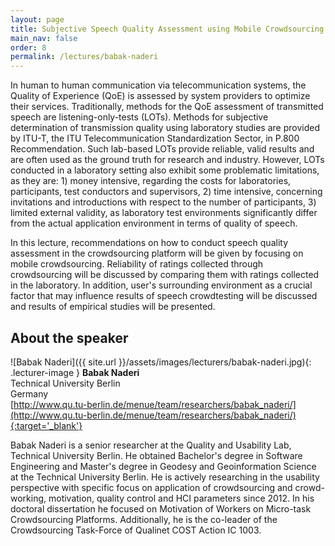 ```yaml
---
layout: page
title: Subjective Speech Quality Assessment using Mobile Crowdsourcing
main_nav: false
order: 8
permalink: /lectures/babak-naderi
---
```


In human to human communication via telecommunication systems, the Quality of Experience (QoE) is assessed by system providers to optimize their services.
Traditionally, methods for the QoE assessment of transmitted speech are listening-only-tests (LOTs).
Methods for subjective determination of transmission quality using laboratory studies are provided by ITU-T, the ITU Telecommunication Standardization Sector, in P.800 Recommendation.
Such lab-based LOTs provide reliable, valid results and are often used as the ground truth for research and industry.
However, LOTs conducted in a laboratory setting also exhibit some problematic limitations, as they are: 1) money intensive, regarding the costs for laboratories, participants, test conductors and supervisors, 2) time intensive, concerning invitations and introductions with respect to the number of participants, 3) limited external validity, as laboratory test environments significantly differ from the actual application environment in terms of quality of speech.
 
In this lecture, recommendations on how to conduct speech quality assessment in the crowdsourcing platform will be given by focusing on mobile crowdsourcing.
Reliability of ratings collected through crowdsourcing will be discussed by comparing them with ratings collected in the laboratory.
In addition, user's surrounding environment as a crucial factor that may influence results of speech crowdtesting will be discussed and results of empirical studies will be presented.


## About the speaker
![Babak Naderi]({{ site.url }}/assets/images/lecturers/babak-naderi.jpg){: .lecturer-image }
**Babak Naderi**  
Technical University Berlin  
Germany   
[http://www.qu.tu-berlin.de/menue/team/researchers/babak_naderi/](http://www.qu.tu-berlin.de/menue/team/researchers/babak_naderi/){:target='_blank'}


Babak Naderi is a senior researcher at the Quality and Usability Lab, Technical University Berlin.
He obtained Bachelor's degree in Software Engineering and Master's degree in Geodesy and Geoinformation Science at the Technical University Berlin.
He is actively researching in the usability perspective with specific focus on application of crowdsourcing and crowd-working, motivation, quality control and HCI parameters since 2012.
In his doctoral dissertation he focused on Motivation of Workers on Micro-task Crowdsourcing Platforms.
Additionally, he is the co-leader of the Crowdsourcing Task-Force of Qualinet COST Action IC 1003.

